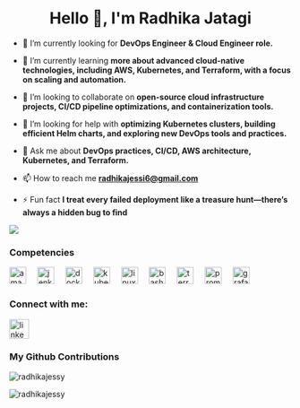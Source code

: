 
<h1 align="center">Hello 👋, I'm Radhika Jatagi</h1>

- 🔭 I’m currently looking for **DevOps Engineer & Cloud Engineer role.**

- 🌱 I’m currently learning **more about advanced cloud-native technologies, including AWS, Kubernetes, and Terraform, with a focus on scaling and automation.**

- 👯 I’m looking to collaborate on **open-source cloud infrastructure projects, CI/CD pipeline optimizations, and containerization tools.**

- 🤝 I’m looking for help with **optimizing Kubernetes clusters, building efficient Helm charts, and exploring new DevOps tools and practices.**

- 💬 Ask me about **DevOps practices, CI/CD, AWS architecture, Kubernetes, and Terraform.**

- 📫 How to reach me **radhikajessi6@gmail.com**

- ⚡ Fun fact  **I treat every failed deployment like a treasure hunt—there’s always a hidden bug to find**




![](https://komarev.com/ghpvc/?username=radhikajessy&color=blue)


<h3 align="left">Competencies</h3>
<div align="left">
  <img src="https://skillicons.dev/icons?i=aws" height="30" alt="amazonwebservices logo"  />
  <img width="12" />
  <img src="https://skillicons.dev/icons?i=jenkins" height="30" alt="jenkins logo"  />
  <img width="12" />
  <img src="https://skillicons.dev/icons?i=docker" height="30" alt="docker logo"  />
  <img width="12" />
  <img src="https://skillicons.dev/icons?i=kubernetes" height="30" alt="kubernetes logo"  />
  <img width="12" />
  <img src="https://skillicons.dev/icons?i=linux" height="30" alt="linux logo"  />
  <img width="12" />
  <img src="https://skillicons.dev/icons?i=bash" height="30" alt="bash logo"  />
  <img width="12" />
  <img src="https://cdn.jsdelivr.net/gh/devicons/devicon/icons/terraform/terraform-original.svg" height="30" alt="terraform logo"  />
  <img width="12" />
  <img src="https://cdn.jsdelivr.net/gh/devicons/devicon/icons/prometheus/prometheus-original.svg" height="30" alt="prometheus logo"  />
  <img width="12" />
  <img src="https://cdn.jsdelivr.net/gh/devicons/devicon/icons/grafana/grafana-original.svg" height="30" alt="grafana logo"  />
</div>


<h3 align="left">Connect with me:</h3>
<div align="left">
  
  <a href="https://www.linkedin.com/in/Jatagi-Radhika-5186561b5" target="_blank">
    <img src="https://img.shields.io/static/v1?message=LinkedIn&logo=linkedin&label=&color=0077B5&logoColor=white&labelColor=&style=for-the-badge" height="35" alt="linkedin logo"  />
  </a>
</div>


<h3 align="left">My Github Contributions</h3>

<p><img align="center" src="https://github-readme-stats.vercel.app/api/top-langs?username=radhikajessy&show_icons=true&locale=en&layout=compact" alt="radhikajessy" /></p>

<p><img align="center" src="https://github-readme-streak-stats.herokuapp.com/?user=radhikajessy&" alt="radhikajessy" /></p>



